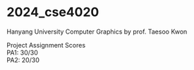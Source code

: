 # 2024_cse4020
Hanyang University Computer Graphics by prof. Taesoo Kwon

Project Assignment Scores<br>
  PA1: 30/30<br>
  PA2: 20/30
